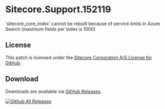 # Sitecore.Support.152119
'sitecore_core_index' cannot be rebuilt because of service limits in Azure Search (maximum fields per index is 1000)

## License  
This patch is licensed under the [Sitecore Corporation A/S License for GitHub](https://github.com/sitecoresupport/Sitecore.Support.152119/blob/master/LICENSE).  

## Download  
Downloads are available via [GitHub Releases](https://github.com/sitecoresupport/Sitecore.Support.152119/releases).  

[![Github All Releases](https://img.shields.io/github/downloads/SitecoreSupport/Sitecore.Support.152119/total.svg)](https://github.com/SitecoreSupport/Sitecore.Support.152119/releases)
